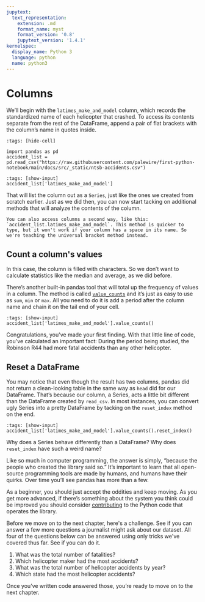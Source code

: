 ```yaml
---
jupytext:
  text_representation:
    extension: .md
    format_name: myst
    format_version: '0.8'
    jupytext_version: '1.4.1'
kernelspec:
  display_name: Python 3
  language: python
  name: python3
---
```


# Columns

We’ll begin with the `latimes_make_and_model` column, which records the standardized name of each helicopter that crashed. To access its contents separate from the rest of the DataFrame, append a pair of flat brackets with the column’s name in quotes inside. 

```{code-cell}
:tags: [hide-cell]

import pandas as pd
accident_list = pd.read_csv("https://raw.githubusercontent.com/palewire/first-python-notebook/main/docs/src/_static/ntsb-accidents.csv")
```

```{code-cell}
:tags: [show-input]
accident_list['latimes_make_and_model']
```

That will list the column out as a `Series`, just like the ones we created from scratch earlier. Just as we did then, you can now start tacking on additional methods that will analyze the contents of the column.

````{note}
You can also access columns a second way, like this: `accident_list.latimes_make_and_model`. This method is quicker to type, but it won't work if your column has a space in its name. So we're teaching the universal bracket method instead.
````

## Count a column's values

In this case, the column is filled with characters. So we don’t want to calculate statistics like the median and average, as we did before.

There’s another built-in pandas tool that will total up the frequency of values in a column. The method is called [`value_counts`](https://pandas.pydata.org/pandas-docs/stable/reference/api/pandas.DataFrame.value_counts.html) and it’s just as easy to use as `sum`, `min` or `max`. All you need to do it is add a period after the column name and chain it on the tail end of your cell.

```{code-cell}
:tags: [show-input]
accident_list['latimes_make_and_model'].value_counts()
```

Congratulations, you've made your first finding. With that little line of code, you've calculated an important fact: During the period being studied, the Robinson R44 had more fatal accidents than any other helicopter.

## Reset a DataFrame

You may notice that even though the result has two columns, pandas did not return a clean-looking table in the same way as `head` did for our DataFrame. That’s because our column, a Series, acts a little bit different than the DataFrame created by `read_csv`. In most instances, you can convert ugly Series into a pretty DataFrame by tacking on the `reset_index` method on the end.

```{code-cell}
:tags: [show-input]
accident_list['latimes_make_and_model'].value_counts().reset_index()
```

Why does a Series behave differently than a DataFrame? Why does `reset_index` have such a weird name?

Like so much in computer programming, the answer is simply, “because the people who created the library said so.” It’s important to learn that all open-source programming tools are made by humans, and humans have their quirks. Over time you’ll see pandas has more than a few.

As a beginner, you should just accept the oddities and keep moving. As you get more advanced, if there’s something about the system you think could be improved you should consider [contributing](https://pandas.pydata.org/pandas-docs/stable/development/contributing.html) to the Python code that operates the library.
    
Before we move on to the next chapter, here's a challenge. See if you can answer a few more questions a journalist might ask about our dataset. All four of the questions below can be answered using only tricks we've covered thus far. See if you can do it.

1. What was the total number of fatalities?
2. Which helicopter maker had the most accidents?
3. What was the total number of helicopter accidents by year?
4. Which state had the most helicopter accidents?

Once you’ve written code answered those, you’re ready to move on to the next chapter.